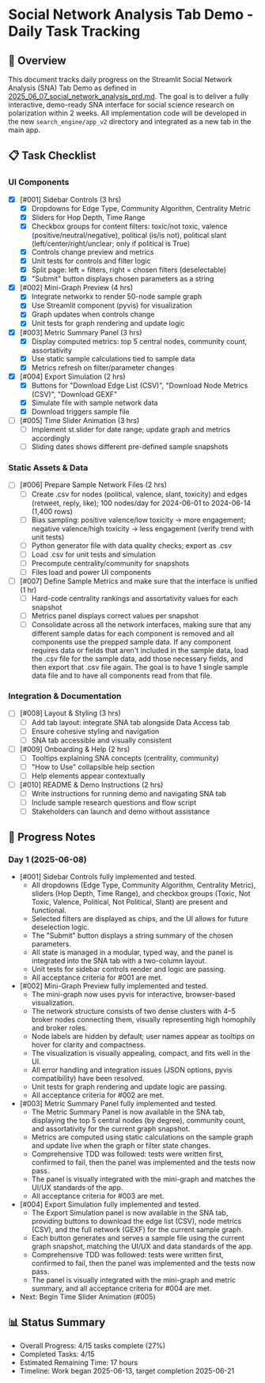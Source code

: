 # Social Network Analysis Tab Demo - Daily Task Tracking

## 📝 Overview
This document tracks daily progress on the Streamlit Social Network Analysis (SNA) Tab Demo as defined in [2025_06_07_social_network_analysis_prd.md](../prd/2025_06_07_social_network_analysis_prd.md). The goal is to deliver a fully interactive, demo-ready SNA interface for social science research on polarization within 2 weeks. All implementation code will be developed in the new `search_engine/app_v2` directory and integrated as a new tab in the main app.

## 📋 Task Checklist

### UI Components
- [x] [#001] Sidebar Controls (3 hrs)
  - [x] Dropdowns for Edge Type, Community Algorithm, Centrality Metric
  - [x] Sliders for Hop Depth, Time Range
  - [x] Checkbox groups for content filters: toxic/not toxic, valence (positive/neutral/negative), political (is/is not), political slant (left/center/right/unclear; only if political is True)
  - [x] Controls change preview and metrics
  - [x] Unit tests for controls and filter logic
  - [x] Split page: left = filters, right = chosen filters (deselectable)
  - [x] "Submit" button displays chosen parameters as a string

- [x] [#002] Mini-Graph Preview (4 hrs)
  - [x] Integrate networkx to render 50-node sample graph
  - [x] Use Streamlit component (pyvis) for visualization
  - [x] Graph updates when controls change
  - [x] Unit tests for graph rendering and update logic

- [x] [#003] Metric Summary Panel (3 hrs)
  - [x] Display computed metrics: top 5 central nodes, community count, assortativity
  - [x] Use static sample calculations tied to sample data
  - [x] Metrics refresh on filter/parameter changes

- [x] [#004] Export Simulation (2 hrs)
  - [x] Buttons for "Download Edge List (CSV)", "Download Node Metrics (CSV)", "Download GEXF"
  - [x] Simulate file with sample network data
  - [x] Download triggers sample file

- [ ] [#005] Time Slider Animation (3 hrs)
  - [ ] Implement st.slider for date range; update graph and metrics accordingly
  - [ ] Sliding dates shows different pre-defined sample snapshots

### Static Assets & Data

- [ ] [#006] Prepare Sample Network Files (2 hrs)
  - [ ] Create .csv for nodes (political, valence, slant, toxicity) and edges (retweet, reply, like); 100 nodes/day for 2024-06-01 to 2024-06-14 (1,400 rows)
  - [ ] Bias sampling: positive valence/low toxicity → more engagement; negative valence/high toxicity → less engagement (verify trend with unit tests)
  - [ ] Python generator file with data quality checks; export as .csv
  - [ ] Load .csv for unit tests and simulation
  - [ ] Precompute centrality/community for snapshots
  - [ ] Files load and power UI components

- [ ] [#007] Define Sample Metrics and make sure that the interface is unified (1 hr)
  - [ ] Hard-code centrality rankings and assortativity values for each snapshot
  - [ ] Metrics panel displays correct values per snapshot
  - [ ] Consolidate across all the network interfaces, making sure that any different sample datas for each component is removed and all components use the prepped sample data. If any component requires data or fields that aren't included in the
  sample data, load the .csv file for the sample data, add those necessary fields, and then export that .csv file again. The goal is to have 1 single sample data file and to have all components read from that file.

### Integration & Documentation

- [ ] [#008] Layout & Styling (3 hrs)
  - [ ] Add tab layout: integrate SNA tab alongside Data Access tab
  - [ ] Ensure cohesive styling and navigation
  - [ ] SNA tab accessible and visually consistent

- [ ] [#009] Onboarding & Help (2 hrs)
  - [ ] Tooltips explaining SNA concepts (centrality, community)
  - [ ] "How to Use" collapsible help section
  - [ ] Help elements appear contextually

- [ ] [#010] README & Demo Instructions (2 hrs)
  - [ ] Write instructions for running demo and navigating SNA tab
  - [ ] Include sample research questions and flow script
  - [ ] Stakeholders can launch and demo without assistance

## 📝 Progress Notes

### Day 1 (2025-06-08)

- [#001] Sidebar Controls fully implemented and tested.
  - All dropdowns (Edge Type, Community Algorithm, Centrality Metric), sliders (Hop Depth, Time Range), and checkbox groups (Toxic, Not Toxic, Valence, Political, Not Political, Slant) are present and functional.
  - Selected filters are displayed as chips, and the UI allows for future deselection logic.
  - The "Submit" button displays a string summary of the chosen parameters.
  - All state is managed in a modular, typed way, and the panel is integrated into the SNA tab with a two-column layout.
  - Unit tests for sidebar controls render and logic are passing.
  - All acceptance criteria for #001 are met.
- [#002] Mini-Graph Preview fully implemented and tested.
  - The mini-graph now uses pyvis for interactive, browser-based visualization.
  - The network structure consists of two dense clusters with 4–5 broker nodes connecting them, visually representing high homophily and broker roles.
  - Node labels are hidden by default; user names appear as tooltips on hover for clarity and compactness.
  - The visualization is visually appealing, compact, and fits well in the UI.
  - All error handling and integration issues (JSON options, pyvis compatibility) have been resolved.
  - Unit tests for graph rendering and update logic are passing.
  - All acceptance criteria for #002 are met.
- [#003] Metric Summary Panel fully implemented and tested.
  - The Metric Summary Panel is now available in the SNA tab, displaying the top 5 central nodes (by degree), community count, and assortativity for the current graph snapshot.
  - Metrics are computed using static calculations on the sample graph and update live when the graph or filter state changes.
  - Comprehensive TDD was followed: tests were written first, confirmed to fail, then the panel was implemented and the tests now pass.
  - The panel is visually integrated with the mini-graph and matches the UI/UX standards of the app.
  - All acceptance criteria for #003 are met.
- [#004] Export Simulation fully implemented and tested.
  - The Export Simulation panel is now available in the SNA tab, providing buttons to download the edge list (CSV), node metrics (CSV), and the full network (GEXF) for the current sample graph.
  - Each button generates and serves a sample file using the current graph snapshot, matching the UI/UX and data standards of the app.
  - Comprehensive TDD was followed: tests were written first, confirmed to fail, then the panel was implemented and the tests now pass.
  - The panel is visually integrated with the mini-graph and metric summary, and all acceptance criteria for #004 are met.
- Next: Begin Time Slider Animation (#005)

## 📊 Status Summary
- Overall Progress: 4/15 tasks complete (27%)
- Completed Tasks: 4/15
- Estimated Remaining Time: 17 hours
- Timeline: Work began 2025-06-13, target completion 2025-06-21 